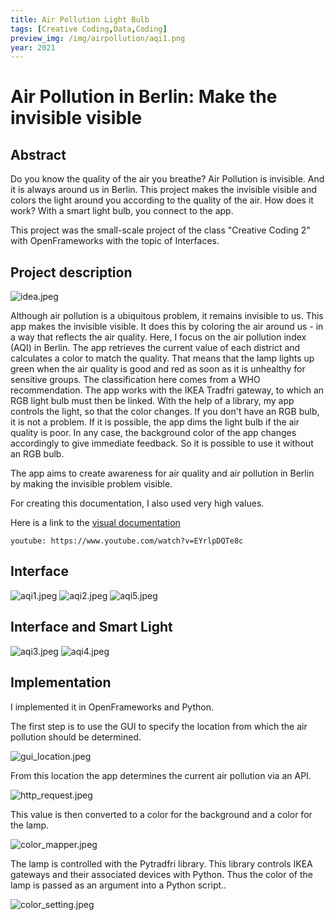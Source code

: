 ```yaml
---
title: Air Pollution Light Bulb
tags: [Creative Coding,Data,Coding]
preview_img: /img/airpollution/aqi1.png
year: 2021
---
```


# Air Pollution in Berlin: Make the invisible visible

## Abstract

Do you know the quality of the air you breathe? Air Pollution is invisible. And it is always around us in Berlin. This project makes the invisible visible and colors the light around you according to the quality of the air. How does it work? With a smart light bulb, you connect to the app. 

This project was the small-scale project of the class "Creative Coding 2" with OpenFrameworks with the topic of Interfaces.

## Project description

![idea.jpeg](/img/airpollution/idea.jpeg)

Although air pollution is a ubiquitous problem, it remains invisible to us. This app makes the invisible visible. It does this by coloring the air around us - in a way that reflects the air quality. Here, I focus on the air pollution index (AQI) in Berlin. The app retrieves the current value of each district and calculates a color to match the quality. That means that the lamp lights up green when the air quality is good and red as soon as it is unhealthy for sensitive groups. The classification here comes from a WHO recommendation. The app works with the IKEA Tradfri gateway, to which an RGB light bulb must then be linked. With the help of a library, my app controls the light, so that the color changes. If you don't have an RGB bulb, it is not a problem. If it is possible, the app dims the light bulb if the air quality is poor. In any case, the background color of the app changes accordingly to give immediate feedback.  So it is possible to use it without an RGB bulb.

The app aims to create awareness for air quality and air pollution in Berlin by making the invisible problem visible.

For creating this documentation, I also used very high values.

Here is a link to the [visual documentation](https://www.youtube.com/watch?v=EYrlpDQTe8c)

`youtube: https://www.youtube.com/watch?v=EYrlpDQTe8c`

## Interface

![aqi1.jpeg](/img/airpollution/aqi1.png)
![aqi2.jpeg](/img/airpollution/aqi2.png)
![aqi5.jpeg](/img/airpollution/aqi5.png)

## Interface and Smart Light

![aqi3.jpeg](/img/airpollution/aqi3.png)
![aqi4.jpeg](/img/airpollution/aqi4.png)

## Implementation

I implemented it in OpenFrameworks and Python.

The first step is to use the GUI to specify the location from which the air pollution should be determined. 

![gui_location.jpeg](/img/airpollution/gui_location.jpeg)

From this location the app determines the current air pollution via an API.

![http_request.jpeg](/img/airpollution/http_request.jpeg)

This value is then converted to a color for the background and a color for the lamp. 

![color_mapper.jpeg](/img/airpollution/color_mapper.jpeg)

The lamp is controlled with the Pytradfri library. This library controls IKEA gateways and their associated devices with Python. Thus the color of the lamp is passed as an argument into a Python script..

![color_setting.jpeg](/img/airpollution/color_setting.jpeg)
